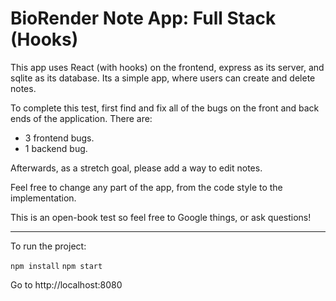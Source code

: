# BioRender Note App: Full Stack (Hooks)

This app uses React (with hooks) on the frontend, express as its server, and sqlite as its database. Its a simple app, where users can create and delete notes.

To complete this test, first find and fix all of the bugs on the front and back ends of the application. There are:

- 3 frontend bugs.
- 1 backend bug.

Afterwards, as a stretch goal, please add a way to edit notes.

Feel free to change any part of the app, from the code style to the implementation.

This is an open-book test so feel free to Google things, or ask questions!

----

To run the project:

```npm install```
```npm start```

Go to http://localhost:8080
